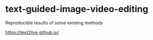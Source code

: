 # text-guided-image-video-editing
Reproducible results of some existing methods

https://text2live.github.io/
